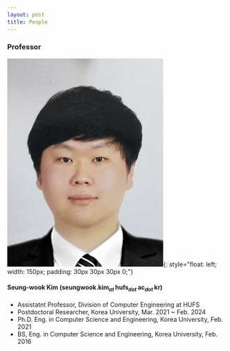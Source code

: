 ```yaml
---
layout: post
title: People
---
```


<!--
This is comment
-->

<!--
Always check singular or plural according to the number of people
-->

### Professor

![Professor](swk.png){: style="float: left; width: 150px; padding: 30px 30px 30px 0;"}
#### Seung-wook Kim (seungwook.kim<sub><i>at </i></sub>hufs<sub><i>dot </i></sub>ac<sub><i>dot </i></sub>kr) 
* Assistatnt Professor, Division of Computer Engineering at HUFS
 * Postdoctoral Researcher, Korea University, Mar. 2021 ~ Feb. 2024
 * Ph.D. Eng. in Computer Science and Engineering, Korea University, Feb. 2021
 * BS, Eng. in Computer Science and Engineering, Korea University, Feb. 2016



